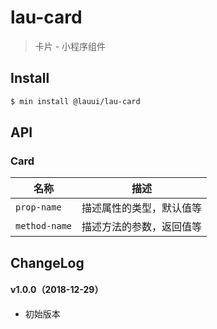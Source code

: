 # lau-card

> 卡片 - 小程序组件

## Install

``` bash
$ min install @lauui/lau-card
```


## API

### Card

| 名称                  | 描述                         |
|----------------------|------------------------------|
|`prop-name`           | 描述属性的类型，默认值等         |
|`method-name`         | 描述方法的参数，返回值等         |

## ChangeLog

#### v1.0.0（2018-12-29）

- 初始版本
